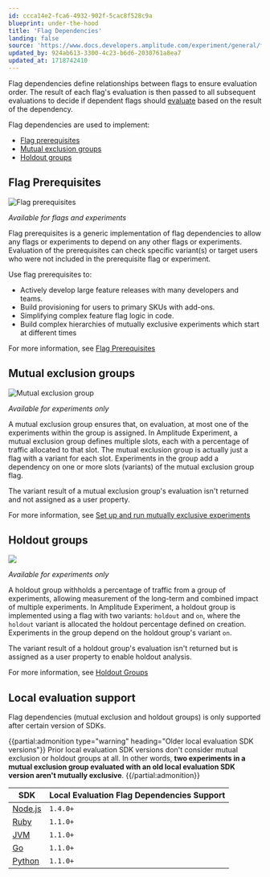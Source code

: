 ```yaml
---
id: ccca14e2-fca6-4932-902f-5cac8f528c9a
blueprint: under-the-hood
title: 'Flag Dependencies'
landing: false
source: 'https://www.docs.developers.amplitude.com/experiment/general/flag-dependencies/'
updated_by: 924ab613-3300-4c23-b6d6-2030761a8ea7
updated_at: 1718742410
---
```

Flag dependencies define relationships between flags to ensure evaluation order. The result of each flag's evaluation is then passed to all subsequent evaluations to decide if dependent flags should [evaluate](/docs/experiment/implementation#flag-dependencies) based on the result of the dependency.

Flag dependencies are used to implement:

- [Flag prerequisites](/docs/experiment/advanced-techniques/flag-prerequisites)
- [Mutual exclusion groups](/docs/experiment/advanced-techniques/mutually-exclusive-experiments)
- [Holdout groups](/docs/experiment/advanced-techniques/holdout-groups-exclude-users)

## Flag Prerequisites

![Flag prerequisites](/docs/output/img/experiment/release-group.drawio.svg)

*Available for flags and experiments*

Flag prerequisites is a generic implementation of flag dependencies to allow any flags or experiments to depend on any other flags or experiments. Evaluation of the prerequisites can check specific variant(s) or target users who were not included in the prerequisite flag or experiment.

Use flag prerequisites to:

- Actively develop large feature releases with many developers and teams.
- Build provisioning for users to primary SKUs with add-ons.
- Simplifying complex feature flag logic in code.
- Build complex hierarchies of mutually exclusive experiments which start at different times

For more information, see [Flag Prerequisites](/docs/experiment/advanced-techniques/flag-prerequisites)

## Mutual exclusion groups

![Mutual exclusion group](statamic://asset::help_center_conversions::experiment/mutex-group.drawio.png)

*Available for experiments only*

A mutual exclusion group ensures that, on evaluation, at most one of the experiments within the group is assigned. In Amplitude Experiment, a mutual exclusion group defines multiple slots, each with a percentage of traffic allocated to that slot. The mutual exclusion group is actually just a flag with a variant for each slot. Experiments in the group add a dependency on one or more slots (variants) of the mutual exclusion group flag.

The variant result of a mutual exclusion group's evaluation isn't returned and not assigned as a user property.

For more information, see [Set up and run mutually exclusive experiments](/docs/experiment/advanced-techniques/mutually-exclusive-experiments)

## Holdout groups

![](statamic://asset::help_center_conversions::experiment/holdout-group.drawio.png)

*Available for experiments only*

A holdout group withholds a percentage of traffic from a group of experiments, allowing measurement of the long-term and combined impact of multiple experiments. In Amplitude Experiment, a holdout group is implemented using a flag with two variants: `holdout` and `on`, where the `holdout` variant is allocated the holdout percentage defined on creation. Experiments in the group depend on the holdout group's variant `on`.

The variant result of a holdout group's evaluation isn't returned but is assigned as a user property to enable holdout analysis.

For more information, see [Holdout Groups](/docs/experiment/advanced-techniques/holdout-groups-exclude-users)

## Local evaluation support

Flag dependencies (mutual exclusion and holdout groups) is only supported after certain version of SDKs.

{{partial:admonition type="warning" heading="Older local evaluation SDK versions"}}
Prior local evaluation SDK versions don't consider mutual exclusion or holdout groups at all. In other words, **two experiments in a mutual exclusion group evaluated with an old local evaluation SDK version aren't mutually exclusive**.
{{/partial:admonition}}

| SDK | Local Evaluation Flag Dependencies Support |
| --- | --- |
| [Node.js](/docs/sdks/experiment-sdks/experiment-node-js) | `1.4.0+` |
| [Ruby](/docs/sdks/experiment-sdks/experiment-ruby) | `1.1.0+` |
| [JVM](/docs/sdks/experiment-sdks/experiment-jvm) | `1.1.0+` |
| [Go](/docs/sdks/experiment-sdks/experiment-go) | `1.1.0+` |
| [Python](/docs/sdks/experiment-sdks/experiment-python) | `1.1.0+` |